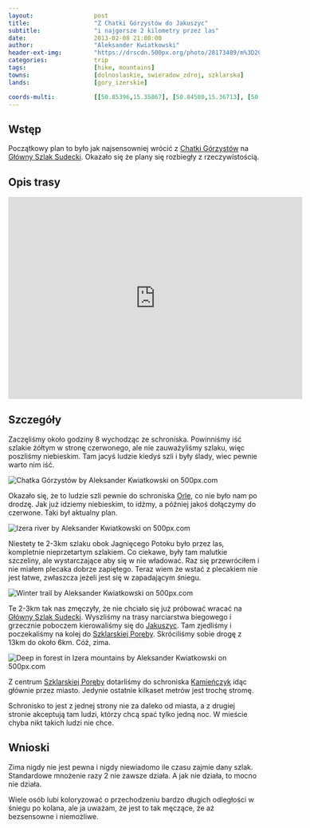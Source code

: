 ```yaml
---
layout:                 post
title:                  "Z Chatki Górzystów do Jakuszyc"
subtitle:               "i najgorsze 2 kilometry przez las"
date:                   2013-02-08 21:00:00
author:                 "Aleksander Kwiatkowski"
header-ext-img:         "https://drscdn.500px.org/photo/28173489/m%3D2048/41ecb7f85314d5275a384ec04d0774b5"
categories:             trip
tags:                   [hike, mountains]
towns:                  [dolnoslaskie, swieradow_zdroj, szklarska]
lands:                  [gory_izerskie]

coords-multi:           [[50.85396,15.35867], [50.84580,15.36713], [50.85000,15.38652], [50.84375,15.39906], [50.83578,15.41588], [50.81992,15.43880]]
---
```


[wiki-chatka-gorzystow]:        https://pl.wikipedia.org/wiki/Chatka_G%C3%B3rzyst%C3%B3w
[wiki-gss]:                     https://pl.wikipedia.org/wiki/G%C5%82%C3%B3wny_Szlak_Sudecki
[wiki-orle]:                    https://pl.wikipedia.org/wiki/Schronisko_Turystyczne_%E2%80%9EOrle%E2%80%9D
[wiki-jakuszyce]:               https://pl.wikipedia.org/wiki/Jakuszyce
[wiki-szklarska]:               https://pl.wikipedia.org/wiki/Szklarska_Por%C4%99ba
[wiki-kamienczyk]:              https://pl.wikipedia.org/wiki/Schronisko_%E2%80%9EKamie%C5%84czyk%E2%80%9D


Wstęp
-----

Początkowy plan to było jak najsensowniej wrócić z [Chatki Górzystów][wiki-chatka-gorzystow] na
[Główny Szlak Sudecki][wiki-gss]. Okazało się że plany się rozbiegły z rzeczywistością.

Opis trasy
----------

<iframe height='405' width='590' frameborder='0' allowtransparency='true' scrolling='no' src='https://www.strava.com/activities/333308093/embed/6dd615a3145db877530ec0e2bc4016f28bcaa97e'></iframe>

Szczegóły
---------

Zaczęliśmy około godziny 8 wychodząc ze schroniska. Powinniśmy iść szlakie żółtym w stronę czerwonego, ale nie
zauważyliśmy szlaku, więc poszliśmy niebieskim. Tam jacyś ludzie kiedyś szli i były ślady, wiec pewnie warto nim iść.

<div class='pixels-photo'>
  <p>
    <img src='https://drscdn.500px.org/photo/52556260/m%3D900/48a2474484519526a9f70e412f62419b' alt='Chatka Górzystów by Aleksander Kwiatkowski on 500px.com'>
  </p>
  <a href='https://500px.com/photo/52556260/chatka-g%C3%B3rzyst%C3%B3w-by-aleksander-kwiatkowski' alt='Chatka Górzystów by Aleksander Kwiatkowski on 500px.com'></a>
</div>
<script type='text/javascript' src='https://500px.com/embed.js'></script>

Okazało się, że to ludzie szli pewnie do schroniska [Orle][wiki-orle], co nie było nam po drodzę.
Jak już idziemy niebieskim, to idźmy, a później jakoś dołączymy do czerwone. Taki był aktualny plan.

<div class='pixels-photo'>
  <p>
    <img src='https://drscdn.500px.org/photo/28173751/m%3D900/e5f98377532e1f9a2cc4df33ff0dc061' alt='Izera river by Aleksander Kwiatkowski on 500px.com'>
  </p>
  <a href='https://500px.com/photo/28173751/izera-river-by-aleksander-kwiatkowski' alt='Izera river by Aleksander Kwiatkowski on 500px.com'></a>
</div>
<script type='text/javascript' src='https://500px.com/embed.js'></script>

Niestety te 2-3km szlaku obok Jagnięcego Potoku było przez las, kompletnie nieprzetartym szlakiem.
Co ciekawe, były tam malutkie szczeliny, ale wystarczające aby się w nie władować. Raz się
przewróciłem i nie miałem plecaka dobrze zapiętego. Teraz wiem że wstać z plecakiem nie jest łatwe,
zwłaszcza jeżeli jest się w zapadającym śniegu.

<div class='pixels-photo'>
  <p>
    <img src='https://drscdn.500px.org/photo/28174365/m%3D900/7420dbc6de25344e8ccc1133cf410376' alt='Winter trail by Aleksander Kwiatkowski on 500px.com'>
  </p>
  <a href='https://500px.com/photo/28174365/winter-trail-by-aleksander-kwiatkowski' alt='Winter trail by Aleksander Kwiatkowski on 500px.com'></a>
</div>
<script type='text/javascript' src='https://500px.com/embed.js'></script>

Te 2-3km tak nas zmęczyły, że nie chciało się już próbować wracać na [Główny Szlak Sudecki][wiki-gss].
Wyszliśmy na trasy narciarstwa biegowego i grzecznie poboczem kierowaliśmy się do
[Jakuszyc][wiki-jakuszyce]. Tam zjedliśmy i poczekaliśmy na kolej do [Szklarskiej Poręby][wiki-szklarska].
Skróciliśmy sobie drogę z 13km do około 6km. Cóż, zima.

<div class='pixels-photo'>
  <p>
    <img src='https://drscdn.500px.org/photo/122282655/m%3D900/b744ae87daa881108397e38be502db03' alt='Deep in forest in Izera mountains by Aleksander Kwiatkowski on 500px.com'>
  </p>
  <a href='https://500px.com/photo/122282655/deep-in-forest-in-izera-mountains-by-aleksander-kwiatkowski' alt='Deep in forest in Izera mountains by Aleksander Kwiatkowski on 500px.com'></a>
</div>
<script type='text/javascript' src='https://500px.com/embed.js'></script>

Z centrum [Szklarskiej Poręby][wiki-szklarska] dotarliśmy do schroniska [Kamieńczyk][wiki-kamienczyk]
idąc głównie przez miasto. Jedynie ostatnie kilkaset metrów jest trochę stromę.

Schronisko to jest z jednej strony nie za daleko od miasta, a z drugiej stronie akceptują tam ludzi,
którzy chcą spać tylko jedną noc. W mieście chyba nikt takich ludzi nie chce.

Wnioski
-------

Zima nigdy nie jest pewna i nigdy niewiadomo ile czasu zajmie dany szlak. Standardowe mnożenie razy 2
nie zawsze działa. A jak nie działa, to mocno nie działa.

Wiele osób lubi koloryzować o przechodzeniu bardzo długich odległości w śniegu po kolana, ale ja uważam,
że jest to tak męczące, że aż bezsensowne i niemożliwe.

